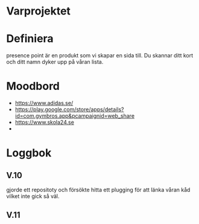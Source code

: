 # Varprojektet
# Definiera
presence point är en produkt som vi skapar en sida till. Du skannar ditt kort och ditt namn dyker upp på våran lista.
# Moodbord 
* https://www.adidas.se/
* https://play.google.com/store/apps/details?id=com.gymbros.app&pcampaignid=web_share
* https://www.skola24.se
* 
# Loggbok
## V.10
gjorde ett repositoty och försökte hitta ett plugging för att länka våran kåd vilket inte gick så väl.
## V.11
